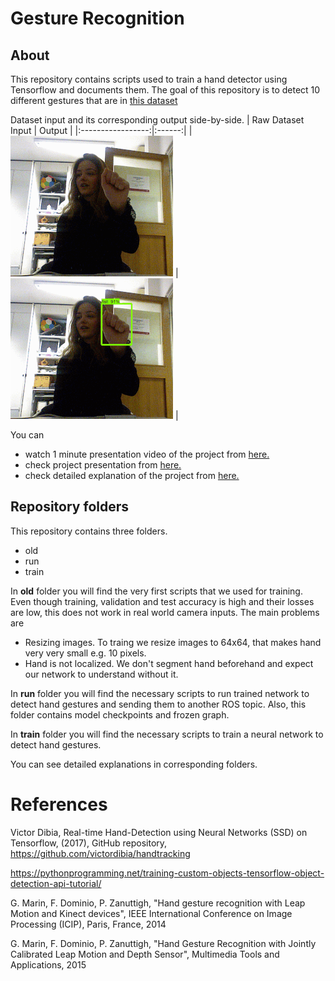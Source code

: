 # Gesture Recognition

## About
This repository contains scripts used to train a hand detector using Tensorflow and documents them. The goal of this repository is to detect 10 different gestures that are in [this dataset](http://lttm.dei.unipd.it/downloads/gesture/#kinect_leap)

Dataset input and its corresponding output side-by-side.
| Raw Dataset Input | Output |
|:-----------------:|:------:|
|       ![Raw Dataset Input](images/default.gif)       |  ![Output](images/labeled.gif)  |

You can
* watch 1 minute presentation video of the project from [here.](https://drive.google.com/file/d/1Mz4dRa_b8zSc3BKTFTgVgpiczT_cXwGI/view)
* check project presentation from [here.](https://drive.google.com/open?id=1F4Pl8aalB-aTRqPhwM_kZe3C9DQW97XoO-QHTRtjcds)
* check detailed explanation of the project from [here.](https://devanthro.atlassian.net/wiki/spaces/SS18/pages/280952998/Gesture+Recognition)

## Repository folders
This repository contains three folders.
* old
* run
* train

In **old** folder you will find the very first scripts that we used for training. Even though training, validation and test accuracy is high and their losses are low, this does not work in real world camera inputs. The main problems are
* Resizing images. To traing we resize images to 64x64, that makes hand very very small e.g. 10 pixels.
* Hand is not localized. We don't segment hand beforehand and expect our network to understand without it.

In **run** folder you will find the necessary scripts to run trained network to detect hand gestures and sending them to another ROS topic. Also, this folder contains model checkpoints and frozen graph.

In **train** folder you will find the necessary scripts to train a neural network to detect hand gestures.

You can see detailed explanations in corresponding folders.

# References
Victor Dibia, Real-time Hand-Detection using Neural Networks (SSD) on Tensorflow, (2017), GitHub repository, https://github.com/victordibia/handtracking

https://pythonprogramming.net/training-custom-objects-tensorflow-object-detection-api-tutorial/

G. Marin, F. Dominio, P. Zanuttigh, "Hand gesture recognition with Leap Motion and Kinect devices", IEEE International Conference on Image Processing (ICIP), Paris, France, 2014

G. Marin, F. Dominio, P. Zanuttigh, "Hand Gesture Recognition with Jointly Calibrated Leap Motion and Depth Sensor", Multimedia Tools and Applications, 2015
